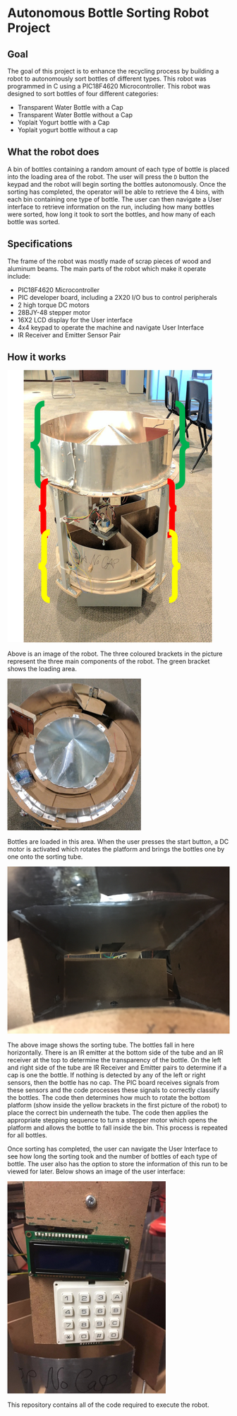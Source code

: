 # Autonomous Bottle Sorting Robot Project

## Goal
The goal of this project is to enhance the recycling process by building a robot to autonomously sort bottles of different types. This robot was programmed in C using a PIC18F4620 Microcontroller. This robot was designed to sort bottles of four different categories:
 * Transparent Water Bottle with a Cap
 * Transparent Water Bottle without a Cap
 * Yoplait Yogurt bottle with a Cap
 * Yoplait yogurt bottle without a cap

## What the robot does
A bin of bottles containing a random amount of each type of bottle is placed into the loading area of the robot. The user will press the `D` button the keypad and the robot will begin sorting the bottles autonomously. Once the sorting has completed, the operator will be able to retrieve the 4 bins, with each bin containing one type of bottle. The user can then navigate a User interface to retrieve information on the run, including how many bottles were sorted, how long it took to sort the bottles, and how many of each bottle was sorted.

## Specifications
The frame of the robot was mostly made of scrap pieces of wood and aluminum beams. The main parts of the robot which make it operate include:
 * PIC18F4620 Microcontroller
 * PIC developer board, including a 2X20 I/O bus to control peripherals
 * 2 high torque DC motors
 * 28BJY-48 stepper motor
 * 16X2 LCD display for the User interface
 * 4x4 keypad to operate the machine and navigate User Interface
 * IR Receiver and Emitter Sensor Pair

## How it works

![](/Images/Robot.png)

Above is an image of the robot. The three coloured brackets in the picture represent the three main components of the robot. The green bracket shows the loading area.

![](/Images/loading.png)

Bottles are loaded in this area. When the user presses the start button, a DC motor is activated which rotates the platform and brings the bottles one by one onto the sorting tube.

![](/Images/SortingTube.png)

The above image shows the sorting tube. The bottles fall in here horizontally. There is an IR emitter at the bottom side of the tube and an IR receiver at the top to determine the transparency of the bottle. On the left and right side of the tube are IR Receiver and Emitter pairs to determine if a cap is one the bottle. If nothing is detected by any of the left or right sensors, then the bottle has no cap. The PIC board receives signals from these sensors and the code processes these signals to correctly classify the bottles. The code then determines how much to rotate the bottom platform (show inside the yellow brackets in the first picture of the robot) to place the correct bin underneath the tube. The code then applies the appropriate stepping sequence to turn a stepper motor which opens the platform and allows the bottle to fall inside the bin. This process is repeated for all bottles.

Once sorting has completed, the user can navigate the User Interface to see how long the sorting took and the number of bottles of each type of bottle. The user also has the option to store the information of this run to be viewed for later. Below shows an image of the user interface:

![](/Images/UI.png)

This repository contains all of the code required to execute the robot.
